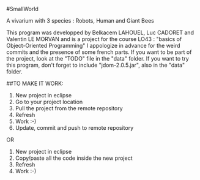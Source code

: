 #SmallWorld

A vivarium with 3 species : Robots, Human and Giant Bees

This program was developped by Belkacem LAHOUEL, Luc CADORET and Valentin LE MORVAN and is a project for the course LO43 : "basics of Object-Oriented Programming"
I appologize in advance for the weird commits and the presence of some french parts. If you want to be part of the project, look at the "TODO" file in the "data" folder.
If you want to try this program, don't forget to include "jdom-2.0.5.jar", also in the "data" folder.

##TO MAKE IT WORK:

1. New project in eclipse
2. Go to your project location
3. Pull the project from the remote repository
4. Refresh
5. Work :-)
6. Update, commit and push to remote repository

OR

1. New project in eclipse
2. Copy/paste all the code inside the new project
3. Refresh
4. Work :-)
